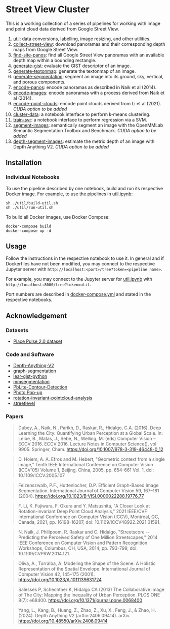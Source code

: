 # Street View Cluster  

This is a working collection of a series of pipelines for working with image and point cloud data derived from Google Street View.  

1. [util](/notebooks/util.ipynb): data conversions, labelling, image resizing, and other utilities.  
2. [collect-street-view](/notebooks/collect-street-view.ipynb): download panoramas and their corresponding depth maps from Google Street View.  
3. [find-site-panos](/notebooks/find-site-panos.ipynb): find all Google Street View panoramas with an available depth map within a bounding rectangle.  
4. [generate-gist](/notebooks/generate-gist.ipynb): evaluate the GIST descriptor of an image.  
5. [generate-textonmap](/notebooks/generate-textonmap.ipynb): generate the textonmap of an image.  
6. [generate-segmentation](/notebooks/generate-segmentation.ipynb): segment an image into its ground, sky, vertical, and porous components.  
7. [encode-panos](/notebooks/encode-panos.ipynb): encode panoramas as described in Naik et al (2014).  
8. [encode-images](/notebooks/encode-images.ipynb): encode panoramas with a process derived from Naik et al (2014).  
9. [encode-point-clouds](/notebooks/encode-point-clouds.ipynb): encode point clouds derived from Li et al (2021). *CUDA option to be added*  
10. [cluster-data](/notebooks/cluster-data.ipynb): a notebook interface to perform k-means clustering.  
11. [train-svr](/notebooks/train-svr.ipynb): a notebook interface to perform regression via a SVM.  
12. [segment-images](/notebooks/segment-images.ipynb): semantically segment an image with the OpenMMLab Semantic Segmentation Toolbox and Benchmark. *CUDA option to be added*  
13. [depth-segment-images](/notebooks/depth-segment-images.ipynb): estimate the metric depth of an image with Depth Anything V2. *CUDA option to be added*  

## Installation  

### Individual Notebooks  

To use the pipeline described by one notebook, build and run its respective Docker image. For example, to use the pipelines in [util.ipynb](/notebooks/util.ipynb):  
```shell  
sh ./util/build-util.sh  
sh ./util/run-util.sh  
```  

To build all Docker images, use Docker Compose:  
```shell  
docker-compose build  
docker-compose up -d  
```  

## Usage  

Follow the instructions in the respective notebook to use it. In general and if Dockerfiles have not been modified, you may connect to the respective Jupyter server with ```http://localhost:<port>/tree?token=<pipeline name>```.  

For example, you may connect to the Jupyter server for [util.ipynb](/notebooks/util.ipynb) with ```http://localhost:8000/tree?token=util```.  

Port numbers are described in [docker-compose.yml](docker-compose.yml) and stated in the respective notebooks.  

## Acknowledgement  

### Datasets

* [Place Pulse 2.0 dataset](https://www.dropbox.com/s/grzoiwsaeqrmc1l/place-pulse-2.0.zip?dl=0)  

### Code and Software

* [Depth-Anything-V2](https://github.com/DepthAnything/Depth-Anything-V2)  
* [graph-segmentation](https://github.com/fsrajer/graph-segmentation)  
* [lear-gist-python](https://github.com/whitphx/lear-gist-python)  
* [mmsegmentation](https://github.com/open-mmlab/mmsegmentation)  
* [PbLite-Contour-Detection](https://github.com/rohithjayarajan/PbLite-Contour-Detection)  
* [Photo Pop-up](https://dhoiem.cs.illinois.edu/projects/software.html)  
* [rotation-invariant-pointcloud-analysis](https://github.com/feiran-l/rotation-invariant-pointcloud-analysis)  
* [streetlevel](https://github.com/sk-zk/streetlevel)  

### Papers

> Dubey, A., Naik, N., Parikh, D., Raskar, R., Hidalgo, C.A. (2016). Deep Learning the City: Quantifying Urban Perception at a Global Scale. In: Leibe, B., Matas, J., Sebe, N., Welling, M. (eds) Computer Vision – ECCV 2016. ECCV 2016. Lecture Notes in Computer Science(), vol 9905. Springer, Cham. https://doi.org/10.1007/978-3-319-46448-0_12  

> D. Hoiem, A. A. Efros and M. Hebert, "Geometric context from a single image," Tenth IEEE International Conference on Computer Vision (ICCV'05) Volume 1, Beijing, China, 2005, pp. 654-661 Vol. 1, doi: 10.1109/ICCV.2005.107  

> Felzenszwalb, P.F., Huttenlocher, D.P. Efficient Graph-Based Image Segmentation. International Journal of Computer Vision 59, 167–181 (2004). https://doi.org/10.1023/B:VISI.0000022288.19776.77  

> F. Li, K. Fujiwara, F. Okura and Y. Matsushita, "A Closer Look at Rotation-invariant Deep Point Cloud Analysis," 2021 IEEE/CVF International Conference on Computer Vision (ICCV), Montreal, QC, Canada, 2021, pp. 16198-16207, doi: 10.1109/ICCV48922.2021.01591.  

> N. Naik, J. Philipoom, R. Raskar and C. Hidalgo, "Streetscore -- Predicting the Perceived Safety of One Million Streetscapes," 2014 IEEE Conference on Computer Vision and Pattern Recognition Workshops, Columbus, OH, USA, 2014, pp. 793-799, doi: 10.1109/CVPRW.2014.121.  

> Oliva, A., Torralba, A. Modeling the Shape of the Scene: A Holistic Representation of the Spatial Envelope. International Journal of Computer Vision 42, 145–175 (2001). https://doi.org/10.1023/A:1011139631724  

> Salesses P, Schechtner K, Hidalgo CA (2013) The Collaborative Image of The City: Mapping the Inequality of Urban Perception. PLOS ONE 8(7): e68400. https://doi.org/10.1371/journal.pone.0068400  

> Yang, L., Kang, B., Huang, Z., Zhao, Z., Xu, X., Feng, J., & Zhao, H. (2024). Depth Anything V2 (arXiv:2406.09414). arXiv. https://doi.org/10.48550/arXiv.2406.09414  
